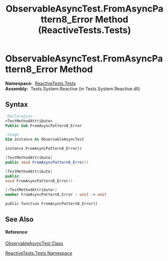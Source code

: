﻿---
title: ObservableAsyncTest.FromAsyncPattern8_Error Method  (ReactiveTests.Tests)
TOCTitle: FromAsyncPattern8_Error Method
ms:assetid: M:ReactiveTests.Tests.ObservableAsyncTest.FromAsyncPattern8_Error
ms:mtpsurl: https://msdn.microsoft.com/en-us/library/reactivetests.tests.observableasynctest.fromasyncpattern8_error(v=VS.103)
ms:contentKeyID: 36620668
ms.date: 06/28/2011
mtps_version: v=VS.103
f1_keywords:
- ReactiveTests.Tests.ObservableAsyncTest.FromAsyncPattern8_Error
dev_langs:
- CSharp
- JScript
- VB
- FSharp
- c++
---

# ObservableAsyncTest.FromAsyncPattern8\_Error Method

**Namespace:**  [ReactiveTests.Tests](hh289046\(v=vs.103\).md)  
**Assembly:**  Tests.System.Reactive (in Tests.System.Reactive.dll)

## Syntax

``` vb
'Declaration
<TestMethodAttribute> _
Public Sub FromAsyncPattern8_Error
```

``` vb
'Usage
Dim instance As ObservableAsyncTest

instance.FromAsyncPattern8_Error()
```

``` csharp
[TestMethodAttribute]
public void FromAsyncPattern8_Error()
```

``` c++
[TestMethodAttribute]
public:
void FromAsyncPattern8_Error()
```

``` fsharp
[<TestMethodAttribute>]
member FromAsyncPattern8_Error : unit -> unit 
```

``` jscript
public function FromAsyncPattern8_Error()
```

## See Also

#### Reference

[ObservableAsyncTest Class](hh314747\(v=vs.103\).md)

[ReactiveTests.Tests Namespace](hh289046\(v=vs.103\).md)


